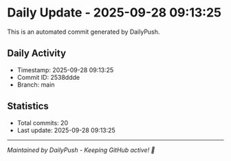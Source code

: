 # Daily Update - 2025-09-28 09:13:25

This is an automated commit generated by DailyPush.

## Daily Activity
- Timestamp: 2025-09-28 09:13:25
- Commit ID: 2538ddde
- Branch: main

## Statistics
- Total commits: 20
- Last update: 2025-09-28 09:13:25

---
*Maintained by DailyPush - Keeping GitHub active! 🚀*
